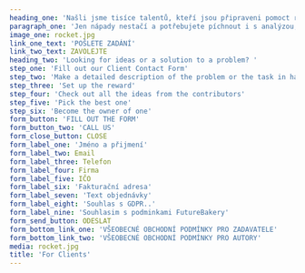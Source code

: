 ```yaml
---
heading_one: 'Našli jsme tisíce talentů, kteří jsou připraveni pomoct rozlousknout Váš problém nebo vymyslet nápady pro Váš byznys. '
paragraph_one: 'Jen nápady nestačí a potřebujete píchnout i s analýzou, strategií nebo koncepcí? Dejte nám vědět.'
image_one: rocket.jpg
link_one_text: 'POŠLETE ZADÁNÍ'
link_two_text: ZAVOLEJTE
heading_two: 'Looking for ideas or a solution to a problem? '
step_one: 'Fill out our Client Contact Form'
step_two: 'Make a detailed description of the problem or the task in hand (we can help you with this)'
step_three: 'Set up the reward'
step_four: 'Check out all the ideas from the contributors'
step_five: 'Pick the best one'
step_six: 'Become the owner of one'
form_button: 'FILL OUT THE FORM'
form_button_two: 'CALL US'
form_close_button: CLOSE
form_label_one: 'Jméno a přijmení'
form_label_two: Email
form_label_three: Telefon
form_label_four: Firma
form_label_five: IČO
form_label_six: 'Fakturační adresa'
form_label_seven: 'Text objednávky'
form_label_eight: 'Souhlas s GDPR..'
form_label_nine: 'Souhlasim s podminkami FutureBakery'
form_send_button: ODESLAT
form_bottom_link_one: 'VŠEOBECNÉ OBCHODNÍ PODMÍNKY PRO ZADAVATELE'
form_bottom_link_two: 'VŠEOBECNÉ OBCHODNÍ PODMÍNKY PRO AUTORY'
media: rocket.jpg
title: 'For Clients'
---
```


